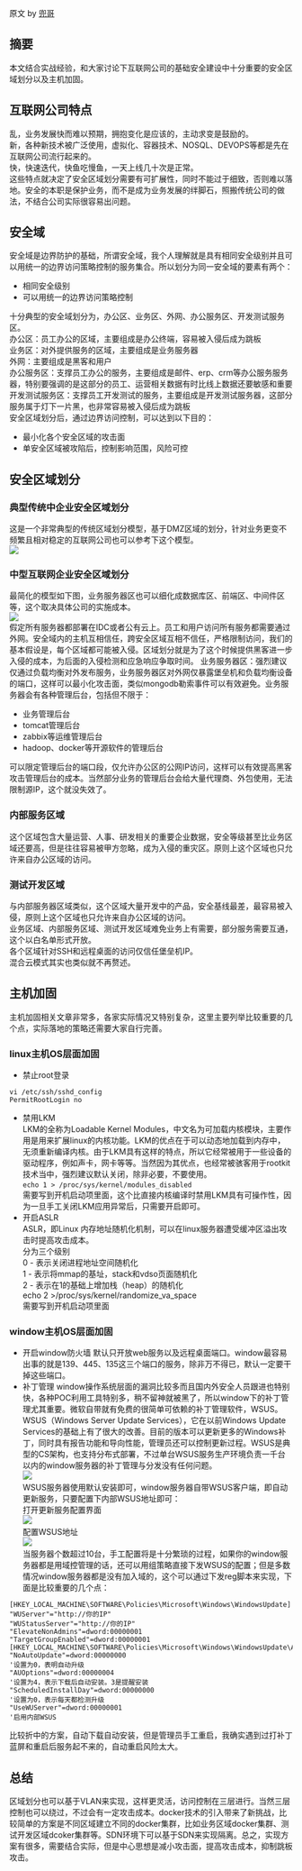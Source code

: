 原文 by [兜哥](http://mp.weixin.qq.com/s/m76aVZRhJ-9rrZGkJZ_ajg)  

## 摘要
本文结合实战经验，和大家讨论下互联网公司的基础安全建设中十分重要的安全区域划分以及主机加固。  

##  互联网公司特点
乱，业务发展快而难以预期，拥抱变化是应该的，主动求变是鼓励的。  
新，各种新技术被广泛使用，虚拟化、容器技术、NOSQL、DEVOPS等都是先在互联网公司流行起来的。  
快，快速迭代，快鱼吃慢鱼，一天上线几十次是正常。  
这些特点就决定了安全区域划分需要有可扩展性，同时不能过于细致，否则难以落地。安全的本职是保护业务，而不是成为业务发展的绊脚石，照搬传统公司的做法，不结合公司实际很容易出问题。  
## 安全域
安全域是边界防护的基础，所谓安全域，我个人理解就是具有相同安全级别并且可以用统一的边界访问策略控制的服务集合。所以划分为同一安全域的要素有两个：  
* 相同安全级别
* 可以用统一的边界访问策略控制

十分典型的安全域划分为，办公区、业务区、外网、办公服务区、开发测试服务区。  
办公区：员工办公的区域，主要组成是办公终端，容易被入侵后成为跳板  
业务区：对外提供服务的区域，主要组成是业务服务器  
外网：主要组成是黑客和用户  
办公服务区：支撑员工办公的服务，主要组成是邮件、erp、crm等办公服务服务器，特别要强调的是这部分的员工、运营相关数据有时比线上数据还要敏感和重要  
开发测试服务区：支撑员工开发测试的服务，主要组成是开发测试服务器，这部分服务属于灯下一片黑，也非常容易被入侵后成为跳板  
安全区域划分后，通过边界访问控制，可以达到以下目的：  
* 最小化各个安全区域的攻击面
* 单安全区域被攻陷后，控制影响范围，风险可控

## 安全区域划分
### 典型传统中企业安全区域划分  
这是一个非常典型的传统区域划分模型，基于DMZ区域的划分，针对业务更变不频繁且相对稳定的互联网公司也可以参考下这个模型。    
![](../pictures/qiyeanquan7.jpg)  
### 中型互联网企业安全区域划分  
最简化的模型如下图，业务服务器区也可以细化成数据库区、前端区、中间件区等，这个取决具体公司的实施成本。    
![](../pictures/qiyeanquan8.jpg)  
假定所有服务器都部署在IDC或者公有云上。员工和用户访问所有服务都需要通过外网。安全域内的主机互相信任，跨安全区域互相不信任，严格限制访问，我们的基本假设是，每个区域都可能被入侵。区域划分就是为了这个时候提供黑客进一步入侵的成本，为后面的入侵检测和应急响应争取时间。
业务服务器区：强烈建议仅通过负载均衡对外发布服务，业务服务器区对外网仅暴露堡垒机和负载均衡设备的端口，这样可以最小化攻击面，类似mongodb勒索事件可以有效避免。业务服务器会有各种管理后台，包括但不限于：  
* 业务管理后台
* tomcat管理后台
* zabbix等运维管理后台
* hadoop、docker等开源软件的管理后台

可以限定管理后台的端口段，仅允许办公区的公网IP访问，这样可以有效提高黑客攻击管理后台的成本。当然部分业务的管理后台会给大量代理商、外包使用，无法限制源IP，这个就没失效了。  

### 内部服务区域
这个区域包含大量运营、人事、研发相关的重要企业数据，安全等级甚至比业务区域还要高，但是往往容易被甲方忽略，成为入侵的重灾区。原则上这个区域也只允许来自办公区域的访问。  

### 测试开发区域
与内部服务器区域类似，这个区域大量开发中的产品，安全基线最差，最容易被入侵，原则上这个区域也只允许来自办公区域的访问。  
业务区域、内部服务区域、测试开发区域难免业务上有需要，部分服务需要互通，这个以白名单形式开放。  
各个区域针对SSH和远程桌面的访问仅信任堡垒机IP。  
混合云模式其实也类似就不再赘述。  

## 主机加固
主机加固相关文章非常多，各家实际情况又特别复杂，这里主要列举比较重要的几个点，实际落地的策略还需要大家自行完善。  
### linux主机OS层面加固
* 禁止root登录    
```
vi /etc/ssh/sshd_config
PermitRootLogin no
```
* 禁用LKM  
LKM的全称为Loadable Kernel Modules，中文名为可加载内核模块，主要作用是用来扩展linux的内核功能。LKM的优点在于可以动态地加载到内存中，无须重新编译内核。由于LKM具有这样的特点，所以它经常被用于一些设备的驱动程序，例如声卡，网卡等等。当然因为其优点，也经常被骇客用于rootkit技术当中，强烈建议默认关闭，除非必要，不要使用。  
`echo 1 > /proc/sys/kernel/modules_disabled`  
需要写到开机启动项里面，这个比直接内核编译时禁用LKM具有可操作性，因为一旦手工关闭LKM应用异常后，只需要开启即可。  
* 开启ASLR  
ASLR，即Linux 内存地址随机化机制，可以在linux服务器遭受缓冲区溢出攻击时提高攻击成本。  
分为三个级别  
0 - 表示关闭进程地址空间随机化  
1 - 表示将mmap的基址，stack和vdso页面随机化  
2 - 表示在1的基础上增加栈（heap）的随机化  
echo 2 >/proc/sys/kernel/randomize_va_space  
需要写到开机启动项里面  

### window主机OS层面加固
* 开启window防火墙
默认只开放web服务以及远程桌面端口。window最容易出事的就是139、445、135这三个端口的服务，除非万不得已，默认一定要干掉这些端口。  
* 补丁管理
window操作系统层面的漏洞比较多而且国内外安全人员跟进也特别快，各种POC利用工具特别多，稍不留神就被黑了，所以window下的补丁管理尤其重要。微软自带就有免费的很简单可依赖的补丁管理软件，WSUS。  
WSUS（Windows Server Update Services），它在以前Windows Update Services的基础上有了很大的改善。目前的版本可以更新更多的Windows补丁，同时具有报告功能和导向性能，管理员还可以控制更新过程。WSUS是典型的CS架构，也支持分布式部署，不过单台WSUS服务生产环境负责一千台以内的window服务器的补丁管理与分发没有任何问题。  
![](../pictures/qiyeanquan9.jpg)  
WSUS服务器使用默认安装即可，window服务器自带WSUS客户端，即自动更新服务，只要配置下内部WSUS地址即可：  
打开更新服务配置界面  
![](../pictures/qiyeanquan10.jpg)  
配置WSUS地址  
![](../pictures/qiyeanquan11.jpg)  
当服务器个数超过10台，手工配置将是十分繁琐的过程，如果你的window服务器都是用域控管理的话，还可以用组策略直接下发WSUS的配置；但是多数情况window服务器都是没有加入域的，这个可以通过下发reg脚本来实现，下面是比较重要的几个点：  
```
[HKEY_LOCAL_MACHINE\SOFTWARE\Policies\Microsoft\Windows\WindowsUpdate]
"WUServer"="http://你的IP"
"WUStatusServer"="http://你的IP"
"ElevateNonAdmins"=dword:00000001
"TargetGroupEnabled"=dword:00000001
[HKEY_LOCAL_MACHINE\SOFTWARE\Policies\Microsoft\Windows\WindowsUpdate\AU]
"NoAutoUpdate"=dword:00000000
'设置为0，表明自动升级
"AUOptions"=dword:00000004
'设置为4，表示下载后自动安装。3是提醒安装
"ScheduledInstallDay"=dword:00000000
'设置为0，表示每天都检测升级
"UseWUServer"=dword:00000001
'启用内部WSUS
```

比较折中的方案，自动下载自动安装，但是管理员手工重启，我确实遇到过打补丁蓝屏和重启后服务起不来的，自动重启风险太大。  

## 总结
区域划分也可以基于VLAN来实现，这样更灵活，访问控制在三层进行。当然三层控制也可以绕过，不过会有一定攻击成本。docker技术的引入带来了新挑战，比较简单的方案是不同区域建立不同的docker集群，比如业务区域docker集群、测试开发区域dcoker集群等。SDN环境下可以基于SDN来实现隔离。总之，实现方案有很多，需要结合实际，但是中心思想是减小攻击面，提高攻击成本，抑制跳板攻击。  